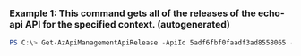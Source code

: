 ### Example 1: This command gets all of the releases of the echo-api API for the specified context. (autogenerated)
```powershell
PS C:\> Get-AzApiManagementApiRelease -ApiId 5adf6fbf0faadf3ad8558065 -Context $ApiMgmtContext
```

